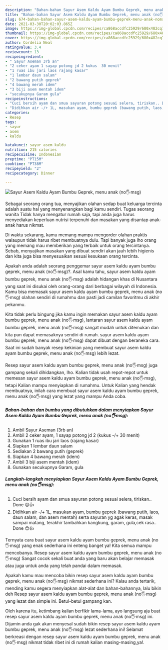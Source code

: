 ```yaml
---
description: "Bahan-bahan Sayur Asem Kaldu Ayam Bumbu Geprek, menu anak (no🖐msg) yang lezat Untuk Jualan"
title: "Bahan-bahan Sayur Asem Kaldu Ayam Bumbu Geprek, menu anak (no🖐msg) yang lezat Untuk Jualan"
slug: 674-bahan-bahan-sayur-asem-kaldu-ayam-bumbu-geprek-menu-anak-nomsg-yang-lezat-untuk-jualan
date: 2021-03-30T20:02:03.865Z
image: https://img-global.cpcdn.com/recipes/ca868accdfc25929/680x482cq70/sayur-asem-kaldu-ayam-bumbu-geprek-menu-anak-no🖐msg-foto-resep-utama.jpg
thumbnail: https://img-global.cpcdn.com/recipes/ca868accdfc25929/680x482cq70/sayur-asem-kaldu-ayam-bumbu-geprek-menu-anak-no🖐msg-foto-resep-utama.jpg
cover: https://img-global.cpcdn.com/recipes/ca868accdfc25929/680x482cq70/sayur-asem-kaldu-ayam-bumbu-geprek-menu-anak-no🖐msg-foto-resep-utama.jpg
author: Cordelia Neal
ratingvalue: 3.4
reviewcount: 13
recipeingredient:
- " Sayur Aseman 3rb an"
- "2 ceker ayam 1 sayap potong jd 2 kukus  30 menit"
- "1 ruas ibu jari laos rajang kasar"
- "1 lembar daun salam"
- "2 bawang putih geprek"
- "4 bawang merah idem"
- "3 biji asem mentah idem"
- "secukupnya Garam gula"
recipeinstructions:
- "Cuci bersih ayam dan smua sayuran potong sesuai selera, tiriskan.. Done 😊👍"
- "Didihkan air -/+ 1L, masukan ayam, bumbu geprek (bawang putih, laos, daun salam, dan asem mentah) serta sayuran yg agak keras, masak sampai matang, terakhir tambahkan kangkung, garam, gula,cek rasa.. Done 😊👍"
categories:
- Resep
tags:
- sayur
- asem
- kaldu

katakunci: sayur asem kaldu 
nutrition: 215 calories
recipecuisine: Indonesian
preptime: "PT15M"
cooktime: "PT38M"
recipeyield: "2"
recipecategory: Dinner

---
```



![Sayur Asem Kaldu Ayam Bumbu Geprek, menu anak (no🖐msg)](https://img-global.cpcdn.com/recipes/ca868accdfc25929/680x482cq70/sayur-asem-kaldu-ayam-bumbu-geprek-menu-anak-no🖐msg-foto-resep-utama.jpg)

Sebagai seorang orang tua, menyajikan olahan sedap buat keluarga tercinta adalah suatu hal yang menyenangkan bagi kamu sendiri. Tugas seorang  wanita Tidak hanya mengatur rumah saja, tapi anda juga harus menyediakan keperluan nutrisi terpenuhi dan masakan yang disantap anak-anak harus nikmat.

Di waktu  sekarang, kamu memang mampu mengorder olahan praktis walaupun tidak harus ribet membuatnya dulu. Tapi banyak juga lho orang yang memang mau memberikan yang terbaik untuk orang tercintanya. Sebab, menyajikan masakan yang dibuat sendiri akan jauh lebih higienis dan kita juga bisa menyesuaikan sesuai kesukaan orang tercinta. 



Apakah anda adalah seorang penggemar sayur asem kaldu ayam bumbu geprek, menu anak (no🖐msg)?. Asal kamu tahu, sayur asem kaldu ayam bumbu geprek, menu anak (no🖐msg) adalah hidangan khas di Nusantara yang saat ini disukai oleh orang-orang dari berbagai wilayah di Indonesia. Kamu bisa memasak sayur asem kaldu ayam bumbu geprek, menu anak (no🖐msg) olahan sendiri di rumahmu dan pasti jadi camilan favoritmu di akhir pekanmu.

Kita tidak perlu bingung jika kamu ingin memakan sayur asem kaldu ayam bumbu geprek, menu anak (no🖐msg), lantaran sayur asem kaldu ayam bumbu geprek, menu anak (no🖐msg) sangat mudah untuk ditemukan dan kita pun dapat memasaknya sendiri di rumah. sayur asem kaldu ayam bumbu geprek, menu anak (no🖐msg) dapat dibuat dengan beraneka cara. Saat ini sudah banyak resep kekinian yang membuat sayur asem kaldu ayam bumbu geprek, menu anak (no🖐msg) lebih lezat.

Resep sayur asem kaldu ayam bumbu geprek, menu anak (no🖐msg) juga gampang sekali dihidangkan, lho. Kalian tidak usah repot-repot untuk memesan sayur asem kaldu ayam bumbu geprek, menu anak (no🖐msg), tetapi Kalian mampu menyiapkan di rumahmu. Untuk Kalian yang hendak membuatnya, inilah cara membuat sayur asem kaldu ayam bumbu geprek, menu anak (no🖐msg) yang lezat yang mampu Anda coba.

<!--inarticleads1-->

##### Bahan-bahan dan bumbu yang dibutuhkan dalam menyiapkan Sayur Asem Kaldu Ayam Bumbu Geprek, menu anak (no🖐msg):

1. Ambil  Sayur Aseman (3rb an)
1. Ambil 2 ceker ayam, 1 sayap potong jd 2 (kukus -/+ 30 menit)
1. Gunakan 1 ruas ibu jari laos (rajang kasar)
1. Siapkan 1 lembar daun salam
1. Sediakan 2 bawang putih (geprek)
1. Siapkan 4 bawang merah (idem)
1. Ambil 3 biji asem mentah (idem)
1. Gunakan secukupnya Garam, gula




<!--inarticleads2-->

##### Langkah-langkah menyiapkan Sayur Asem Kaldu Ayam Bumbu Geprek, menu anak (no🖐msg):

1. Cuci bersih ayam dan smua sayuran potong sesuai selera, tiriskan.. Done 😊👍
1. Didihkan air -/+ 1L, masukan ayam, bumbu geprek (bawang putih, laos, daun salam, dan asem mentah) serta sayuran yg agak keras, masak sampai matang, terakhir tambahkan kangkung, garam, gula,cek rasa.. Done 😊👍




Ternyata cara buat sayur asem kaldu ayam bumbu geprek, menu anak (no🖐msg) yang enak sederhana ini enteng banget ya! Kita semua mampu mencobanya. Resep sayur asem kaldu ayam bumbu geprek, menu anak (no🖐msg) Sangat cocok sekali buat anda yang baru akan belajar memasak atau juga untuk anda yang telah pandai dalam memasak.

Apakah kamu mau mencoba bikin resep sayur asem kaldu ayam bumbu geprek, menu anak (no🖐msg) nikmat sederhana ini? Kalau anda tertarik, mending kamu segera menyiapkan alat-alat dan bahan-bahannya, lalu bikin deh Resep sayur asem kaldu ayam bumbu geprek, menu anak (no🖐msg) yang lezat dan simple ini. Betul-betul gampang kan. 

Oleh karena itu, ketimbang kalian berfikir lama-lama, ayo langsung aja buat resep sayur asem kaldu ayam bumbu geprek, menu anak (no🖐msg) ini. Dijamin anda gak akan menyesal sudah bikin resep sayur asem kaldu ayam bumbu geprek, menu anak (no🖐msg) lezat sederhana ini! Selamat berkreasi dengan resep sayur asem kaldu ayam bumbu geprek, menu anak (no🖐msg) nikmat tidak ribet ini di rumah kalian masing-masing,ya!.

